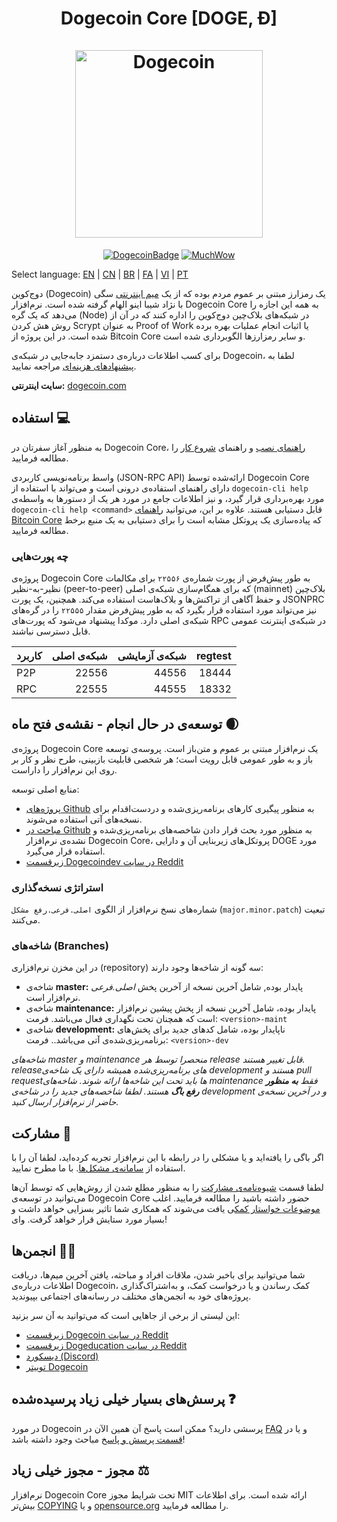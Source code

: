<h1 align="center">
Dogecoin Core [DOGE, Ð]  
<br/><br/>
<img src="https://static.tumblr.com/ppdj5y9/Ae9mxmxtp/300coin.png" alt="Dogecoin" width="300"/>
</h1>

<div align="center">

[![DogecoinBadge](https://img.shields.io/badge/Doge-Coin-yellow.svg)](https://dogecoin.com)
[![MuchWow](https://img.shields.io/badge/Much-Wow-yellow.svg)](https://dogecoin.com)

</div>

Select language: [EN](./README.md) | [CN](./README_zh_CN.md) | [BR](./README_pt_BR.md) | [FA](./README_fa_IR.md) | [VI](./README_vi_VN.md) | [PT](./README_pt_PT.md)

دوج‌کوین (Dogecoin) یک رمزارز مبتنی بر عموم مردم بوده که از یک
[میم اینترنتی](https://fa.wikipedia.org/wiki/%D9%85%DB%8C%D9%85)
سگی با نژاد شیبا اینو الهام گرفته شده است. نرم‌افزار Dogecoin Core به همه این اجازه را می‌دهد که یک گره (Node) در شبکه‌های بلاک‌چین دوج‌کوین را اداره کنند که در آن از روش هش کردن Scrypt به عنوان Proof of Work یا اثبات انجام عملیات بهره برده شده است. در این پروژه از Bitcoin Core و سایر رمزارزها الگوبرداری شده است.

برای کسب اطلاعات درباره‌ی دستمزد جابه‌جایی در شبکه‌ی Dogecoin، لطفا به
[پیشنهادهای هزینه‌ای](doc/fee-recommendation.md)
مراجعه نمایید.

**سایت اینترنتی:** [dogecoin.com](https://dogecoin.com)

## استفاده 💻

به منظور آغاز سفرتان در Dogecoin Core،
[راهنمای نصب](INSTALL.md)
و راهنمای
[شروع کار](doc/getting-started.md)
را مطالعه فرمایید.

واسط برنامه‌نویسی کاربردی (JSON-RPC API) ارائه‌شده توسط Dogecoin Core دارای راهنمای استفاده‌ی درونی است و می‌تواند با استفاده از
`dogecoin-cli help`
مورد بهره‌برداری قرار گیرد، و نیز اطلاعات جامع در مورد هر یک از دستورها به واسطه‌ی
`dogecoin-cli help <command>`
قابل دستیابی هستند. علاوه بر این، می‌توانید
[راهنمای Bitcoin Core](https://developer.bitcoin.org/reference/rpc/)
که پیاده‌سازی یک پروتکل مشابه است را برای دستیابی به یک منبع برخط مطالعه فرمایید.

### چه پورت‌هایی

پروژه‌ی Dogecoin Core به طور پیش‌فرض از پورت شماره‌ی `۲۲۵۵۶` برای مکالمات نظیر-به-نظیر (peer-to-peer) که برای همگام‌سازی شبکه‌ی اصلی (mainnet) بلاک‌چین و حفظ آگاهی از تراکنش‌ها و بلاک‌هاست استفاده می‌کند. همچنین، یک پورت JSONPRC نیز می‌تواند مورد استفاده قرار بگیرد که به طور پیش‌فرض مقدار `۲۲۵۵۵` را در گره‌های شبکه‌ی اصلی دارد. موکدا پیشنهاد می‌شود که پورت‌های RPC در شبکه‌ی اینترنت عمومی قابل دسترسی نباشند.

| کاربرد | شبکه‌ی اصلی | شبکه‌ی آزمایشی | regtest |
| :----- | ----------: | -------------: | ------: |
| P2P    |       22556 |          44556 |   18444 |
| RPC    |       22555 |          44555 |   18332 |

## توسعه‌ی در حال انجام - نقشه‌ی فتح ماه 🌒

پروژه‌ی Dogecoin Core یک نرم‌افزار مبتنی بر عموم و متن‌باز است. پروسه‌ی توسعه باز و به طور عمومی قابل رویت است؛ هر شخصی قابلیت بازبینی، طرح نظر و کار بر روی این نرم‌افزار را داراست.

منابع اصلی توسعه:

- [پروژه‌های Github](https://github.com/dogecoin/dogecoin/projects) به منظور پیگیری کارهای برنامه‌ریزی‌شده و دردست‌اقدام برای نسخه‌های آتی استفاده می‌شوند.
- [مباحث در Github](https://github.com/dogecoin/dogecoin/discussions) به منظور مورد بحث قرار دادن شاخصه‌های برنامه‌ریزی‌شده و نشده‌ی نرم‌افزار Dogecoin Core، پروتکل‌های زیربنایی آن و دارایی DOGE مورد استفاده قرار می‌گیرد.
- [زیرقسمت Dogecoindev در سایت Reddit](https://www.reddit.com/r/dogecoindev/)

### استراتژی نسخه‌گذاری

شماره‌های نسخ نرم‌افزار از الگوی `اصلی.فرعی.رفع مشکل` (`major.minor.patch`) تبعیت می‌کنند.

### شاخه‌های (Branches)

در این مخزن نرم‌افزاری (repository) سه گونه از شاخه‌ها وجود دارند:

- شاخه‌ی **master:** پایدار بوده, شامل آخرین نسخه از آخرین پخش _اصلی.فرعی_ نرم‌افزار است.
- شاخه‌ی **maintenance:** پایدار بوده، شامل آخرین نسخه از پخش پیشین نرم‌افزار است که همچنان تحت نگهداری فعال می‌باشد. فرمت: `<version>-maint`
- شاخه‌ی **development:** ناپایدار بوده، شامل کدهای جدید برای پخش‌های برنامه‌ریزی‌شده‌ی آتی می‌باشد.. فرمت: `<version>-dev`

*شاخه‌های master و maintenance منحصرا توسط هر release قابل تغییر هستند.*
*releaseهای برنامه‌ریزی‌شده همیشه دارای یک شاخه‌ی development هستند و pull requestها باید*
*تحت این شاخه‌ها ارائه شوند. شاخه‌های maintenance فقط **به منظور رفع باگ** هستند.*
*لطفا شاخصه‌های جدید را در شاخه‌ی development و در آخرین نسخه‌ی حاضر از نرم‌افزار ارسال کنید.*

## مشارکت 🤝

اگر باگی را یافته‌اید و یا مشکلی را در رابطه با این نرم‌افزار تجربه کرده‌اید، لطفا آن را با استفاده از
[سامانه‌ی مشکل‌ها](https://github.com/dogecoin/dogecoin/issues/new?assignees=&labels=bug&template=bug_report.md&title=%5Bbug%5D+).
با ما مطرح نمایید.

لطفا قسمت
[شیوه‌نامه‌ی مشارکت](CONTRIBUTING.md)
را به منظور مطلع شدن از روش‌هایی که توسط آن‌ها می‌توانید در توسعه‌ی Dogecoin Core حضور داشته باشید را مطالعه فرمایید. اغلب
[موضوعات خواستار کمک](https://github.com/dogecoin/dogecoin/labels/help%20wanted)ی یافت می‌شوند
که همکاری شما تاثیر بسزایی خواهد داشت و بسیار مورد ستایش قرار خواهد گرفت. وای!

## انجمن‌ها 🚀🍾

شما می‌توانید
برای باخبر شدن، ملاقات افراد و مباحثه، یافتن آخرین میم‌ها، دریافت اطلاعات
درباره‌ی Dogecoin، کمک رساندن و یا درخواست کمک، و به‌اشتراک‌گذاری پروژه‌های خود
به انجمن‌های مختلف در رسانه‌های اجتماعی بپیوندید.

این لیستی از برخی از جاهایی است که می‌توانید به آن سر بزنید:

- [زیرقسمت Dogecoin در سایت Reddit](https://www.reddit.com/r/dogecoin/)
- [زیرقسمت Dogeducation در سایت Reddit](https://www.reddit.com/r/dogeducation/)
- [دیسکورد (Discord)](https://discord.gg/dogecoin)
- [توییتر Dogecoin](https://twitter.com/dogecoin)

## پرسش‌های بسیار خیلی زیاد پرسیده‌شده ❓

در مورد Dogecoin پرسشی دارید؟ ممکن است پاسخ آن همین الآن در
[FAQ](doc/FAQ.md)
و یا در
[قسمت پرسش و پاسخ](https://github.com/dogecoin/dogecoin/discussions/categories/q-a)
مباحث وجود داشته باشد!

## مجوز - مجوز خیلی زیاد ⚖️

نرم‌افزار Dogecoin Core تحت شرایط مجوز MIT ارائه شده است. برای اطلاعات بیش‌تر
[COPYING](COPYING)
و یا
[opensource.org](https://opensource.org/licenses/MIT)
را مطالعه فرمایید.
